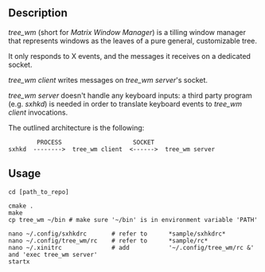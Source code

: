 ## Description

*tree_wm* (short for *Matrix Window Manager*) is a tilling window manager that represents windows as the leaves of a pure general, customizable tree.

It only responds to X events, and the messages it receives on a dedicated socket.

*tree_wm client* writes messages on *tree_wm server*'s socket.

*tree_wm server* doesn't handle any keyboard inputs: a third party program (e.g. *sxhkd*) is needed in order to translate keyboard events to *tree_wm client* invocations.

The outlined architecture is the following:

```
        PROCESS                    SOCKET
sxhkd  -------->  tree_wm client  <------>  tree_wm server
```

## Usage

```
cd [path_to_repo]

cmake .
make
cp tree_wm ~/bin # make sure '~/bin' is in environment variable 'PATH'

nano ~/.config/sxhkdrc       # refer to      *sample/sxhkdrc*
nano ~/.config/tree_wm/rc    # refer to      *sample/rc*
nano ~/.xinitrc              # add           '~/.config/tree_wm/rc &' and 'exec tree_wm server'
startx
```
